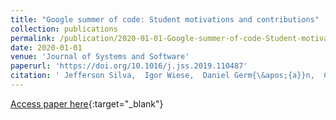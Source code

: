 ```yaml
---
title: "Google summer of code: Student motivations and contributions"
collection: publications
permalink: /publication/2020-01-01-Google-summer-of-code-Student-motivations-and-contributions
date: 2020-01-01
venue: 'Journal of Systems and Software'
paperurl: 'https://doi.org/10.1016/j.jss.2019.110487'
citation: ' Jefferson Silva,  Igor Wiese,  Daniel Germ{\&apos;{a}}n,  Christoph Treude,  Marco Gerosa,  Igor Steinmacher, &quot;Google summer of code: Student motivations and contributions.&quot; Journal of Systems and Software, 2020.'
---
```

[Access paper here](https://doi.org/10.1016/j.jss.2019.110487){:target="_blank"}
